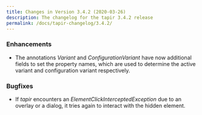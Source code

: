 ```yaml
---
title: Changes in Version 3.4.2 (2020-03-26)
description: The changelog for the tapir 3.4.2 release
permalink: /docs/tapir-changelog/3.4.2/
---
```


### Enhancements
* The annotations *Variant* and *ConfigurationVariant* have now additional fields to set the property names, which are used to determine the active variant and configuration variant respectively.

### Bugfixes
* If *tapir* encounters an *ElementClickInterceptedException* due to an overlay or a dialog, it tries again to interact with the hidden element.
